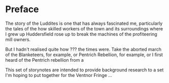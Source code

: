 # Preface

The story of the Luddites is one that has always fascinated me, particularly the tales of the how skilled workers of the town and its surroundings where I grew up Huddersfield rose up to break the machines of the profiteering mill owners.

But I hadn't realised quite how ??? the times were. Take the aborted march of the Blanketeers, for example, or Pentrich Rebellion, for example, or  I first heard of the Pentrich rebellion from a 

This set of storynotes are intended to provide background research to a set I'm hoping to put together for the Ventnor Fringe ...